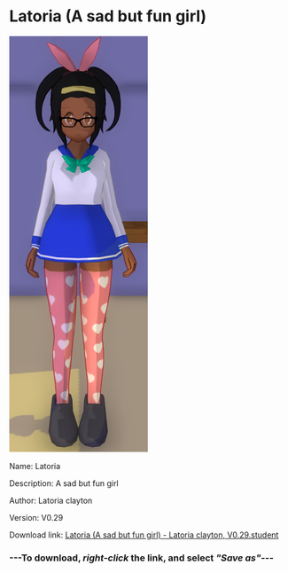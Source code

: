 # Latoria (A sad but fun girl)

<img src = "https://raw.githubusercontent.com/Arbiter1223/Daigaku-Gurashi-Custom-Students/master/Students/Files/Latoria%20(A%20sad%20but%20fun%20girl).png">

Name: Latoria

Description: A sad but fun girl

Author: Latoria clayton

Version: V0.29

Download link: <a href="https://raw.githubusercontent.com/Arbiter1223/Daigaku-Gurashi-Custom-Students/master/Students/Files/Latoria%20(A%20sad%20but%20fun%20girl)%20-%20Latoria%20clayton%2C%20V0.29.student">Latoria (A sad but fun girl) - Latoria clayton, V0.29.student</a>

### ---**To download, _right-click_ the link, and select _"Save as"_**---
